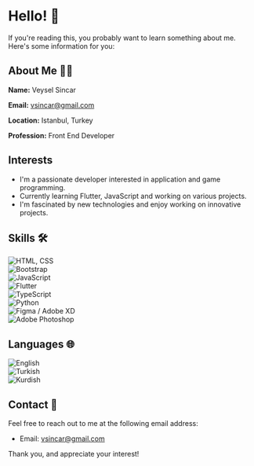 # Hello! 👋

If you're reading this, you probably want to learn something about me. Here's some information for you:

## About Me 👨‍💻
**Name:** Veysel Sincar

**Email:** vsincar@gmail.com

**Location:** Istanbul, Turkey

**Profession:** Front End Developer

## Interests 
- I'm a passionate developer interested in application and game programming.
- Currently learning Flutter, JavaScript and working on various projects.
- I'm fascinated by new technologies and enjoy working on innovative projects.

## Skills 🛠️

![HTML, CSS](https://img.shields.io/badge/HTML,%20CSS-90%25-brightgreen)  
![Bootstrap](https://img.shields.io/badge/Bootstrap-80%25-yellow)  
![JavaScript](https://img.shields.io/badge/JavaScript-65%25-orange)  
![Flutter](https://img.shields.io/badge/Flutter-50%25-red)  
![TypeScript](https://img.shields.io/badge/TypeScript-40%25-red)  
![Python](https://img.shields.io/badge/Python-40%25-red)  
![Figma / Adobe XD](https://img.shields.io/badge/Figma%20/%20Adobe%20XD-80%25-yellow)  
![Adobe Photoshop](https://img.shields.io/badge/Adobe%20Photoshop-75%25-yellowgreen)  

## Languages 🌐
![English](https://img.shields.io/badge/English-B1-green)  
![Turkish](https://img.shields.io/badge/Turkish-C1-blue)  
![Kurdish](https://img.shields.io/badge/Kurdish-B1-green)  

## Contact 📧
Feel free to reach out to me at the following email address:
- Email: vsincar@gmail.com

Thank you, and appreciate your interest!
